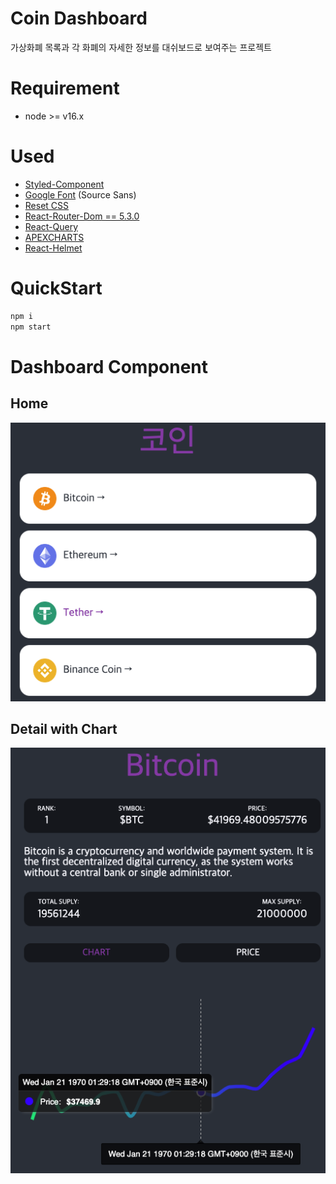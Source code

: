 # Coin Dashboard
가상화폐 목록과 각 화폐의 자세한 정보를 대쉬보드로 보여주는 프로젝트  

# Requirement
- node >= v16.x

# Used
- [Styled-Component](https://styled-components.com/)
- [Google Font](https://fonts.google.com/) (Source Sans)
- [Reset CSS](https://meyerweb.com/eric/tools/css/reset/)
- [React-Router-Dom == 5.3.0](https://v5.reactrouter.com/)
- [React-Query](https://tanstack.com/query/v3/)
- [APEXCHARTS](https://apexcharts.com/)
- [React-Helmet](https://github.com/nfl/react-helmet#readme)

# QuickStart
```bash
npm i
npm start
```
# Dashboard Component
## Home
![Home](./img/home.png)
## Detail with Chart
![Detail](./img/detail.png)